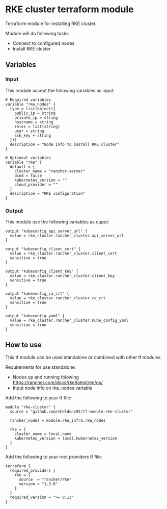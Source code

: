 # RKE cluster terraform module 

Terraform module for installing RKE cluster. 

Module will do following tasks:
- Connect to configured nodes
- Install RKE cluster

## Variables

### Input

This module accept the following variables as input:

```
# Required variables
variable "rke_nodes" {
  type = list(object({
    public_ip = string
    private_ip = string
    hostname = string
    roles = list(string)
    user = string
    ssh_key = string
  }))
  description = "Node info to install RKE cluster"
}

# Optional variables
variable "rke" {
  default = {
    cluster_name = "rancher-server"
    dind = false
    kubernetes_version = ""
    cloud_provider = "" 
  }
  description = "RKE configuration"
}
```

### Output

This module use the following variables as ouput:

```
output "kubeconfig_api_server_url" {
  value = rke_cluster.rancher_cluster.api_server_url
}

output "kubeconfig_client_cert" {
  value = rke_cluster.rancher_cluster.client_cert
  sensitive = true
}

output "kubeconfig_client_key" {
  value = rke_cluster.rancher_cluster.client_key
  sensitive = true
}

output "kubeconfig_ca_crt" {
  value = rke_cluster.rancher_cluster.ca_crt
  sensitive = true
}

output "kubeconfig_yaml" {
  value = rke_cluster.rancher_cluster.kube_config_yaml
  sensitive = true
}
```

## How to use

This tf module can be used standalone or combined with other tf modules.

Requirements for use standalone:
* Nodes up and running folowing https://rancher.com/docs/rke/latest/en/os/
* Input node info on rke_nodes variable

Add the following to your tf file:

```
module "rke-cluster" {
  source = "github.com/sheldons92/tf-module-rke-cluster"

  rancher_nodes = module.rke_infra.rke_nodes

  rke = {
    cluster_name = local.name
    kubernetes_version = local.kubernetes_version
  }
}
```

Add the following to your root providers tf file:

```
terraform {
  required_providers {
    rke = {
      source  = "rancher/rke"
      version = "1.3.0"
    }
  }
  required_version = ">= 0.13"
}
```